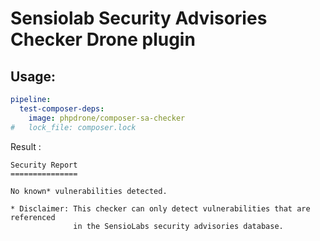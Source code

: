 # Sensiolab Security Advisories Checker Drone plugin

## Usage:

```yml
pipeline:
  test-composer-deps:
    image: phpdrone/composer-sa-checker
#   lock_file: composer.lock
```

Result :

```
Security Report
===============

No known* vulnerabilities detected.

* Disclaimer: This checker can only detect vulnerabilities that are referenced
              in the SensioLabs security advisories database.

```
